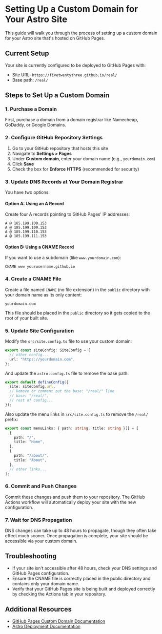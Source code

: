 # Setting Up a Custom Domain for Your Astro Site

This guide will walk you through the process of setting up a custom domain for your Astro site that's hosted on GitHub Pages.

## Current Setup

Your site is currently configured to be deployed to GitHub Pages with:
- Site URL: `https://fivetwentythree.github.io/real/`
- Base path: `/real/`

## Steps to Set Up a Custom Domain

### 1. Purchase a Domain

First, purchase a domain from a domain registrar like Namecheap, GoDaddy, or Google Domains.

### 2. Configure GitHub Repository Settings

1. Go to your GitHub repository that hosts this site
2. Navigate to **Settings > Pages**
3. Under **Custom domain**, enter your domain name (e.g., `yourdomain.com`)
4. Click **Save**
5. Check the box for **Enforce HTTPS** (recommended for security)

### 3. Update DNS Records at Your Domain Registrar

You have two options:

#### Option A: Using an A Record
Create four A records pointing to GitHub Pages' IP addresses:
```
A @ 185.199.108.153
A @ 185.199.109.153
A @ 185.199.110.153
A @ 185.199.111.153
```

#### Option B: Using a CNAME Record
If you want to use a subdomain (like `www.yourdomain.com`):
```
CNAME www yourusername.github.io
```

### 4. Create a CNAME File

Create a file named `CNAME` (no file extension) in the `public` directory with your domain name as its only content:

```
yourdomain.com
```

This file should be placed in the `public` directory so it gets copied to the root of your built site.

### 5. Update Site Configuration

Modify the `src/site.config.ts` file to use your custom domain:

```typescript
export const siteConfig: SiteConfig = {
  // other config...
  url: "https://yourdomain.com",
};
```

And update the `astro.config.ts` file to remove the base path:

```typescript
export default defineConfig({
  site: siteConfig.url,
  // Remove or comment out the base: "/real/" line
  // base: "/real/",
  // rest of config...
});
```

Also update the menu links in `src/site.config.ts` to remove the `/real/` prefix:

```typescript
export const menuLinks: { path: string; title: string }[] = [
  {
    path: "/",
    title: "Home",
  },
  {
    path: "/about/",
    title: "About",
  },
  // other links...
];
```

### 6. Commit and Push Changes

Commit these changes and push them to your repository. The GitHub Actions workflow will automatically deploy your site with the new configuration.

### 7. Wait for DNS Propagation

DNS changes can take up to 48 hours to propagate, though they often take effect much sooner. Once propagation is complete, your site should be accessible via your custom domain.

## Troubleshooting

- If your site isn't accessible after 48 hours, check your DNS settings and GitHub Pages configuration.
- Ensure the CNAME file is correctly placed in the public directory and contains only your domain name.
- Verify that your GitHub Pages site is being built and deployed correctly by checking the Actions tab in your repository.

## Additional Resources

- [GitHub Pages Custom Domain Documentation](https://docs.github.com/en/pages/configuring-a-custom-domain-for-your-github-pages-site)
- [Astro Deployment Documentation](https://docs.astro.build/en/guides/deploy/)